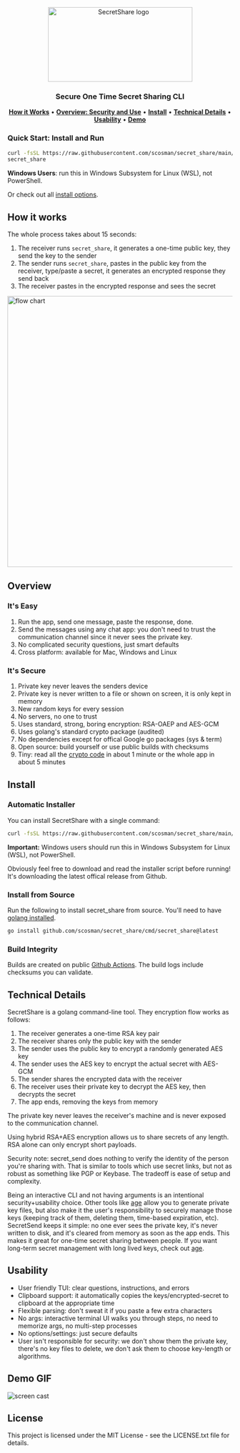 <p align="center">
        <picture>
            <img width="323" height="167" alt="SecretShare logo" src="https://github.com/user-attachments/assets/1aa94780-92b5-4a90-9713-7abd172f4e1c" />
        </picture>
</p>
<h3 align="center">
    Secure One Time Secret Sharing CLI
</h3>
<p align="center">
  <a href="#how-it-works"><strong>How it Works</strong></a> •
  <a href="#overview"><strong>Overview: Security and Use</strong></a> • 
  <a href="#install"><strong>Install</strong></a> • 
  <a href="#technical-details"><strong>Technical Details</strong></a> • 
  <a href="#usability"><strong>Usability</strong></a> • 
  <a href="#demo-gif"><strong>Demo</strong></a>
</p>

### Quick Start: Install and Run

```bash
curl -fsSL https://raw.githubusercontent.com/scosman/secret_share/main/install.sh | sh
secret_share
```

**Windows Users**: run this in Windows Subsystem for Linux (WSL), not PowerShell.

Or check out all [install options](#install).

## How it works

The whole process takes about 15 seconds:

1. The receiver runs `secret_share`, it generates a one-time public key, they send the key to the sender
2. The sender runs `secret_share`, pastes in the public key from the receiver, type/paste a secret, it generates an encrypted response they send back
3. The receiver pastes in the encrypted response and sees the secret

<img width="1654" height="607" alt="flow chart" src="https://github.com/user-attachments/assets/3e2e51b6-2629-4ca0-8665-72424c2aab69" />

## Overview

### It's Easy

1. Run the app, send one message, paste the response, done. 
2. Send the messages using any chat app: you don't need to trust the communication channel since it never sees the private key.
3. No complicated security questions, just smart defaults
4. Cross platform: available for Mac, Windows and Linux

### It's Secure

1. Private key never leaves the senders device
2. Private key is never written to a file or shown on screen, it is only kept in memory
3. New random keys for every session
4. No servers, no one to trust 
5. Uses standard, strong, boring encryption: RSA-OAEP and AES-GCM 
6. Uses golang's standard crypto package (audited)
7. No dependencies except for offical Google go packages (sys & term)
8. Open source: build yourself or use public builds with checksums
9. Tiny: read all the [crypto code](core/crypto.go) in about 1 minute or the whole app in about 5 minutes

## Install

### Automatic Installer

You can install SecretShare with a single command:

```bash
curl -fsSL https://raw.githubusercontent.com/scosman/secret_share/main/install.sh | sh
```

**Important:** Windows users should run this in Windows Subsystem for Linux (WSL), not PowerShell.

Obviously feel free to download and read the installer script before running! It's downloading the latest offical release from Github.

### Install from Source

Run the following to install secret_share from source. You'll need to have [golang installed](https://go.dev/doc/install).

```bash
go install github.com/scosman/secret_share/cmd/secret_share@latest
```

### Build Integrity

Builds are created on public [Github Actions](https://github.com/scosman/secret_share/actions/workflows/release.yml). The build logs include checksums you can validate.

## Technical Details

SecretShare is a golang command-line tool. They encryption flow works as follows:

1. The receiver generates a one-time RSA key pair
2. The receiver shares only the public key with the sender
3. The sender uses the public key to encrypt a randomly generated AES key
4. The sender uses the AES key to encrypt the actual secret with AES-GCM
5. The sender shares the encrypted data with the receiver
6. The receiver uses their private key to decrypt the AES key, then decrypts the secret
7. The app ends, removing the keys from memory

The private key never leaves the receiver's machine and is never exposed to the communication channel.

Using hybrid RSA+AES encryption allows us to share secrets of any length. RSA alone can only encrypt short payloads.

Security note: secret_send does nothing to verify the identity of the person you're sharing with. That is similar to tools which use secret links, but not as robust as something like PGP or Keybase. The tradeoff is ease of setup and complexity.

Being an interactive CLI and not having arguments is an intentional security+usability choice. Other tools like [age](https://github.com/FiloSottile/age) allow you to generate private key files, but also make it the user's responsibility to securely manage those keys (keeping track of them, deleting them, time-based expiration, etc). SecretSend keeps it simple: no one ever sees the private key, it's never written to disk, and it's cleared from memory as soon as the app ends. This makes it great for one-time secret sharing between people. If you want long-term secret management with long lived keys, check out [age](https://github.com/FiloSottile/age).

## Usability

 - User friendly TUI: clear questions, instructions, and errors
 - Clipboard support: it automatically copies the keys/encrypted-secret to clipboard at the appropriate time
 - Flexible parsing: don't sweat it if you paste a few extra characters
 - No args: interactive terminal UI walks you through steps, no need to memorize args, no multi-step processes
 - No options/settings: just secure defaults
 - User isn't responsible for security: we don't show them the private key, there's no key files to delete, we don't ask them to choose key-length or algorithms.

## Demo GIF

![screen cast](https://github.com/user-attachments/assets/0d2f2524-38a8-4455-9e65-23c7247d67f0)

## License

This project is licensed under the MIT License - see the LICENSE.txt file for details.
